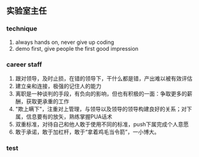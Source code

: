 ## 实验室主任

### technique
1. always hands on, never give up coding
2. demo first, give people the first good impression
### career staff
1. 跟对领导，及时止损，在错的领导下，干什么都是错，产出难以被有效评估
2. 建立亲和连接，极强的记住人的能力
3. 离职是一种谈判的手段，有负向的影响，但也有积极的一面：争取更多的薪酬，获取更承重的工作
4. "欺上瞒下"，注重对上管理，与领导以及领导的领导构建良好的关系；对下属，信息要有的放矢，熟练掌握PUA话术
5. 双重标准，对待自己和他人敢于使用不同的标准，push下属完成个人意愿
6. 敢于承诺，敢于加杠杆，敢于“拿着鸡毛当令箭”，一小博大。
### test